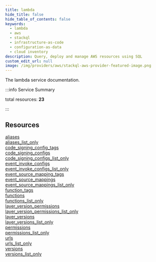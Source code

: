 ```yaml
---
title: lambda
hide_title: false
hide_table_of_contents: false
keywords:
  - lambda
  - aws
  - stackql
  - infrastructure-as-code
  - configuration-as-data
  - cloud inventory
description: Query, deploy and manage AWS resources using SQL
custom_edit_url: null
image: /img/providers/aws/stackql-aws-provider-featured-image.png
---
```


The lambda service documentation.

:::info Service Summary

<div class="row">
<div class="providerDocColumn">
<span>total resources:&nbsp;<b>23</b></span><br />
</div>
</div>

:::

## Resources
<div class="row">
<div class="providerDocColumn">
<a href="/providers/aws/lambda/aliases/">aliases</a><br />
<a href="/providers/aws/lambda/aliases_list_only/">aliases_list_only</a><br />
<a href="/providers/aws/lambda/code_signing_config_tags/">code_signing_config_tags</a><br />
<a href="/providers/aws/lambda/code_signing_configs/">code_signing_configs</a><br />
<a href="/providers/aws/lambda/code_signing_configs_list_only/">code_signing_configs_list_only</a><br />
<a href="/providers/aws/lambda/event_invoke_configs/">event_invoke_configs</a><br />
<a href="/providers/aws/lambda/event_invoke_configs_list_only/">event_invoke_configs_list_only</a><br />
<a href="/providers/aws/lambda/event_source_mapping_tags/">event_source_mapping_tags</a><br />
<a href="/providers/aws/lambda/event_source_mappings/">event_source_mappings</a><br />
<a href="/providers/aws/lambda/event_source_mappings_list_only/">event_source_mappings_list_only</a><br />
<a href="/providers/aws/lambda/function_tags/">function_tags</a><br />
<a href="/providers/aws/lambda/functions/">functions</a>
</div>
<div class="providerDocColumn">
<a href="/providers/aws/lambda/functions_list_only/">functions_list_only</a><br />
<a href="/providers/aws/lambda/layer_version_permissions/">layer_version_permissions</a><br />
<a href="/providers/aws/lambda/layer_version_permissions_list_only/">layer_version_permissions_list_only</a><br />
<a href="/providers/aws/lambda/layer_versions/">layer_versions</a><br />
<a href="/providers/aws/lambda/layer_versions_list_only/">layer_versions_list_only</a><br />
<a href="/providers/aws/lambda/permissions/">permissions</a><br />
<a href="/providers/aws/lambda/permissions_list_only/">permissions_list_only</a><br />
<a href="/providers/aws/lambda/urls/">urls</a><br />
<a href="/providers/aws/lambda/urls_list_only/">urls_list_only</a><br />
<a href="/providers/aws/lambda/versions/">versions</a><br />
<a href="/providers/aws/lambda/versions_list_only/">versions_list_only</a>
</div>
</div>